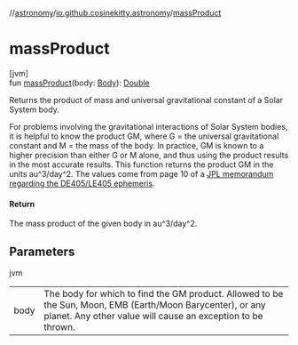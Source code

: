 //[astronomy](../../index.md)/[io.github.cosinekitty.astronomy](index.md)/[massProduct](mass-product.md)

# massProduct

[jvm]\
fun [massProduct](mass-product.md)(body: [Body](-body/index.md)): [Double](https://kotlinlang.org/api/latest/jvm/stdlib/kotlin/-double/index.html)

Returns the product of mass and universal gravitational constant of a Solar System body.

For problems involving the gravitational interactions of Solar System bodies, it is helpful to know the product GM, where G = the universal gravitational constant and M = the mass of the body. In practice, GM is known to a higher precision than either G or M alone, and thus using the product results in the most accurate results. This function returns the product GM in the units au^3/day^2. The values come from page 10 of a [JPL memorandum regarding the DE405/LE405 ephemeris](https://web.archive.org/web/20120220062549/http://iau-comm4.jpl.nasa.gov/de405iom/de405iom.pdf).

#### Return

The mass product of the given body in au^3/day^2.

## Parameters

jvm

| | |
|---|---|
| body | The body for which to find the GM product.     Allowed to be the Sun, Moon, EMB (Earth/Moon Barycenter), or any planet.     Any other value will cause an exception to be thrown. |
